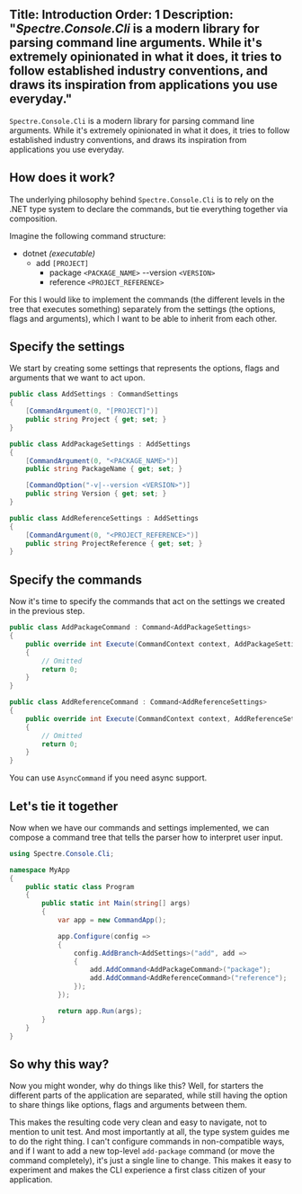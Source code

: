 Title: Introduction
Order: 1
Description: "*Spectre.Console.Cli* is a modern library for parsing command line arguments. While it's extremely
             opinionated in what it does, it tries to follow established industry conventions, and draws
             its inspiration from applications you use everyday."
---

`Spectre.Console.Cli` is a modern library for parsing command line arguments. While it's extremely
opinionated in what it does, it tries to follow established industry conventions, and draws
its inspiration from applications you use everyday.

## How does it work?

The underlying philosophy behind `Spectre.Console.Cli` is to rely on the .NET type system to 
declare the commands, but tie everything together via composition.

Imagine the following command structure:

* dotnet *(executable)*
  * add `[PROJECT]`
    * package `<PACKAGE_NAME>` --version `<VERSION>`
    * reference `<PROJECT_REFERENCE>`

For this I would like to implement the commands (the different levels in the tree that 
executes something) separately from the settings (the options, flags and arguments), 
which I want to be able to inherit from each other.

## Specify the settings

We start by creating some settings that represents the options, flags and arguments
that we want to act upon.

```csharp
public class AddSettings : CommandSettings
{
    [CommandArgument(0, "[PROJECT]")]
    public string Project { get; set; }
}

public class AddPackageSettings : AddSettings
{
    [CommandArgument(0, "<PACKAGE_NAME>")]
    public string PackageName { get; set; }

    [CommandOption("-v|--version <VERSION>")]
    public string Version { get; set; }
}

public class AddReferenceSettings : AddSettings
{
    [CommandArgument(0, "<PROJECT_REFERENCE>")]
    public string ProjectReference { get; set; }
}
```

## Specify the commands

Now it's time to specify the commands that act on the settings we created
in the previous step.

```csharp
public class AddPackageCommand : Command<AddPackageSettings>
{
    public override int Execute(CommandContext context, AddPackageSettings settings)
    {
        // Omitted
        return 0;
    }
}

public class AddReferenceCommand : Command<AddReferenceSettings>
{
    public override int Execute(CommandContext context, AddReferenceSettings settings)
    {
        // Omitted
        return 0;
    }
}
```

You can use `AsyncCommand` if you need async support.

## Let's tie it together

Now when we have our commands and settings implemented, we can compose a command tree
that tells the parser how to interpret user input.

```csharp
using Spectre.Console.Cli;

namespace MyApp
{
    public static class Program
    {
        public static int Main(string[] args)
        {
            var app = new CommandApp();

            app.Configure(config =>
            {
                config.AddBranch<AddSettings>("add", add =>
                {
                    add.AddCommand<AddPackageCommand>("package");
                    add.AddCommand<AddReferenceCommand>("reference");
                });
            });

            return app.Run(args);
        }
    }
}
```

## So why this way?

Now you might wonder, why do things like this? Well, for starters the different parts
of the application are separated, while still having the option to share things like options,
flags and arguments between them.

This makes the resulting code very clean and easy to navigate, not to mention to unit test.
And most importantly at all, the type system guides me to do the right thing. I can't configure 
commands in non-compatible ways, and if I want to add a new top-level `add-package` command 
(or move the command completely), it's just a single line to change. This makes it easy to 
experiment and makes the CLI experience a first class citizen of your application.
